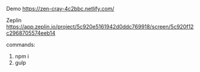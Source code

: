   Demo https://zen-cray-4c2bbc.netlify.com/

  Zeplin https://app.zeplin.io/project/5c920e5161942d0ddc769918/screen/5c920f12c2968705574eeb14

  commands:
  1. npm i
  2. gulp
